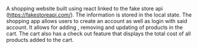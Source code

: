 A shopping website built using react linked to the fake store api (https://fakestoreapi.com/). The information is stored in the local state. The shopping app allows users to create an account as well as login with said account. It allows for adding , removing and updating of products in the cart. The cart also has a check out feature that displays the total cost of all products added to the cart. 

